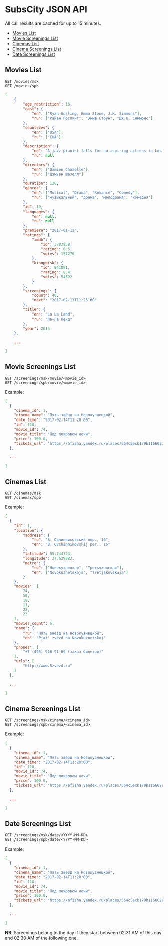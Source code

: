 SubsCity JSON API
===================

All call results are cached for up to 15 minutes.

* [Movies List](#movies-list)
* [Movie Screenings List](#movie-screenings-list)
* [Cinemas List](#cinemas-list)
* [Cinema Screenings List](#cinema-screenings-list)
* [Date Screenings List](#date-screenings-list)

## Movies List

```
GET /movies/msk
GET /movies/spb
```

```JSON
[
    {
        "age_restriction": 16,
        "cast": {
            "en": ["Ryan Gosling, Emma Stone, J.K. Simmons"],
            "ru": ["Райан Гослинг", "Эмма Стоун", "Дж.К. Симмонс"]
        },
        "countries": {
            "en": ["USA"],
            "ru": ["США"]
        },
        "description": {
            "en": "A jazz pianist falls for an aspiring actress in Los Angeles.",
            "ru": null
        },
        "directors": {
            "en": ["Damien Chazelle"],
            "ru": ["Дэмьен Шазелл"]
        },
        "duration": 128,
        "genres": {
            "en": ["Musical", "Drama", "Romance", "Comedy"],
            "ru": ["музыкальный", "драма", "мелодрама", "комедия"]
        },
        "id": 19,
        "languages": {
            "en": null,
            "ru": null
        },
        "premiere": "2017-01-12",
        "ratings": {
            "imdb": {
                "id": 3783958,
                "rating": 8.5,
                "votes": 157270
            },
            "kinopoisk": {
                "id": 841081,
                "rating": 8.4,
                "votes": 54592
            }
        },
        "screenings": {
            "count": 40,
            "next": "2017-02-13T11:25:00"
        },
        "title": {
            "en": "La La Land",
            "ru": "Ла-Ла Ленд"
        },
        "year": 2016
    },

    ...

]
```

## Movie Screenings List

```
GET /screenings/msk/movie/<movie_id>
GET /screenings/spb/movie/<movie_id>
```

Example:

```JSON
[
  {
    "cinema_id": 1,
    "cinema_name": "Пять звёзд на Новокузнецкой",
    "date_time": "2017-02-14T11:20:00",
    "id": 110,
    "movie_id": 74,
    "movie_title": "Под покровом ночи",
    "price": 100.0,
    "tickets_url": "https://afisha.yandex.ru/places/554c5ecb179b116662abdb03?city=moscow&place-schedule-date=2017-02-14"
  },

  ...

]
```

## Cinemas List

```
GET /cinemas/msk
GET /cinemas/spb
```

Example:

```JSON
[
  {
    "id": 1,
    "location": {
        "address": {
            "ru": "Б. Овчинниковский пер., 16",
            "en": "B. Ovchinnikovskij per., 16"
        },
        "latitude": 55.744724,
        "longitude": 37.629882,
        "metro": {
            "ru": ["Новокузнецкая", "Третьяковская"],
            "en": ["Novokuznetskaja", "Tretjakovskaja"]
        }
    },
    "movies": [
        74,
        50,
        19,
        11,
        28,
        23
    ],
    "movies_count": 6,
    "name": {
        "ru": "Пять звёзд на Новокузнецкой",
        "en": "Pjat' zvezd na Novokuznetskoj"
    },
    "phones": [
        "+7 (495) 916-91-69 (заказ билетов)"
    ],
    "urls": [
        "http://www.5zvezd.ru"
    ]
  },

  ...

]
```

## Cinema Screenings List

```
GET /screenings/msk/cinema/<cinema_id>
GET /screenings/spb/cinema/<cinema_id>
```

Example:

```JSON
[
  {
    "cinema_id": 1,
    "cinema_name": "Пять звёзд на Новокузнецкой",
    "date_time": "2017-02-14T11:20:00",
    "id": 110,
    "movie_id": 74,
    "movie_title": "Под покровом ночи",
    "price": 100.0,
    "tickets_url": "https://afisha.yandex.ru/places/554c5ecb179b116662abdb03?city=moscow&place-schedule-date=2017-02-14"
  },

  ...

]
```

## Date Screenings List

```
GET /screenings/msk/date/<YYYY-MM-DD>
GET /screenings/spb/date/<YYYY-MM-DD>
```

Example:

```JSON
[
  {
    "cinema_id": 1,
    "cinema_name": "Пять звёзд на Новокузнецкой",
    "date_time": "2017-02-14T11:20:00",
    "id": 110,
    "movie_id": 74,
    "movie_title": "Под покровом ночи",
    "price": 100.0,
    "tickets_url": "https://afisha.yandex.ru/places/554c5ecb179b116662abdb03?city=moscow&place-schedule-date=2017-02-14"
  },

  ...

]
```

**NB**: Screenings belong to the day if they start between 02:31 AM of this day and 02:30 AM of the following one.

